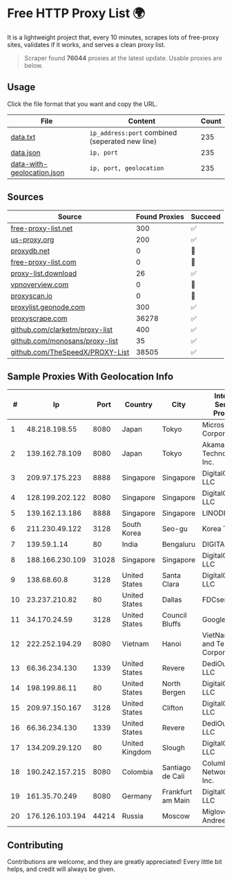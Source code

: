 
# Free HTTP Proxy List 🌍

It is a lightweight project that, every 10 minutes, scrapes lots of free-proxy sites, validates if it works, and serves a clean proxy list.


> Scraper found **76044** proxies at the latest update. Usable proxies are below.

## Usage

Click the file format that you want and copy the URL.


|File|Content|Count|
|----|-------|-----|
|[data.txt](https://raw.githubusercontent.com/themiralay/Proxy-List-World/master/data.txt)|`ip_address:port` combined (seperated new line)|235|
|[data.json](https://raw.githubusercontent.com/themiralay/Proxy-List-World/master/data.json)|`ip, port`|235|
|[data-with-geolocation.json](https://raw.githubusercontent.com/themiralay/Proxy-List-World/master/data-with-geolocation.json)|`ip, port, geolocation`|235|

## Sources

|Source|Found Proxies|Succeed|
|------|-------------|-------|
|[free-proxy-list.net](https://free-proxy-list.net)|300|✅|
|[us-proxy.org](https://www.us-proxy.org)|200|✅|
|[proxydb.net](http://proxydb.net)|0|🚫|
|[free-proxy-list.com](https://free-proxy-list.com/?page=&port=&type%5B%5D=http&type%5B%5D=https&up_time=0&search=Search)|0|🚫|
|[proxy-list.download](https://www.proxy-list.download/HTTP)|26|✅|
|[vpnoverview.com](https://vpnoverview.com/privacy/anonymous-browsing/free-proxy-servers)|0|🚫|
|[proxyscan.io](https://www.proxyscan.io)|0|🚫|
|[proxylist.geonode.com](https://proxylist.geonode.com/api/proxy-list?limit=300&page=1&sort_by=lastChecked&sort_type=desc&protocols=http,https)|300|✅|
|[proxyscrape.com](https://api.proxyscrape.com/v2/?request=displayproxies&protocol=http&timeout=10000&country=all&ssl=all&anonymity=all)|36278|✅|
|[github.com/clarketm/proxy-list](https://raw.githubusercontent.com/clarketm/proxy-list/master/proxy-list-raw.txt)|400|✅|
|[github.com/monosans/proxy-list](https://raw.githubusercontent.com/monosans/proxy-list/main/proxies/http.txt)|35|✅|
|[github.com/TheSpeedX/PROXY-List](https://raw.githubusercontent.com/TheSpeedX/PROXY-List/master/http.txt)|38505|✅|


## Sample Proxies With Geolocation Info

|#|Ip|Port|Country|City|Internet Service Provider|
|-|--|----|-------|----|-------------------------|
|1|48.218.198.55|8080|Japan|Tokyo|Microsoft Corporation|
|2|139.162.78.109|8080|Japan|Tokyo|Akamai Technologies, Inc.|
|3|209.97.175.223|8888|Singapore|Singapore|DigitalOcean, LLC|
|4|128.199.202.122|8080|Singapore|Singapore|DigitalOcean, LLC|
|5|139.162.13.186|8888|Singapore|Singapore|LINODE|
|6|211.230.49.122|3128|South Korea|Seo-gu|Korea Telecom|
|7|139.59.1.14|80|India|Bengaluru|DIGITALOCEAN|
|8|188.166.230.109|31028|Singapore|Singapore|DigitalOcean, LLC|
|9|138.68.60.8|3128|United States|Santa Clara|DigitalOcean, LLC|
|10|23.237.210.82|80|United States|Dallas|FDCservers.net|
|11|34.170.24.59|3128|United States|Council Bluffs|Google LLC|
|12|222.252.194.29|8080|Vietnam|Hanoi|VietNam Post and Telecom Corporation|
|13|66.36.234.130|1339|United States|Revere|DediOutlet, LLC|
|14|198.199.86.11|80|United States|North Bergen|DigitalOcean, LLC|
|15|209.97.150.167|3128|United States|Clifton|DigitalOcean, LLC|
|16|66.36.234.130|1339|United States|Revere|DediOutlet, LLC|
|17|134.209.29.120|80|United Kingdom|Slough|DigitalOcean, LLC|
|18|190.242.157.215|8080|Colombia|Santiago de Cali|Columbus Networks USA, Inc.|
|19|161.35.70.249|8080|Germany|Frankfurt am Main|DigitalOcean, LLC|
|20|176.126.103.194|44214|Russia|Moscow|Miglovets Egor Andreevich|



## Contributing

Contributions are welcome, and they are greatly appreciated! Every
little bit helps, and credit will always be given.

